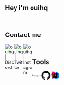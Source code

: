 ## Hey i'm ouihq


<br />

## Contact me
[<img align="left" alt="ouihq | Discord" width="30px" src="https://seeklogo.com/images/D/discord-color-logo-E5E6DFEF80-seeklogo.com.png" />](https://aurelis.xyz/discord)
[<img align="left" alt="ouihq | Twitter" width="30px" src="https://upload.wikimedia.org/wikipedia/de/9/9f/Twitter_bird_logo_2012.svg" />](https://twitter.com/ouihq1)
[<img align="left" alt="ouihq | Instagram" width="30px" src="https://upload.wikimedia.org/wikipedia/commons/thumb/e/e7/Instagram_logo_2016.svg/2000px-Instagram_logo_2016.svg.png" />](https://www.youtube.com/watch?v=dQw4w9WgXcQ)

<br />

## Tools
<img align="left" alt="mongoDB" width="30px" src="https://github.com/github/explore/blob/main/topics/mongodb/mongodb.png?raw=true" />
<img align="left" alt="GitHub" width="30px" src="https://raw.githubusercontent.com/github/explore/master/topics/github/github.png?" />
<img align="left" alt="InteliJ" width="30px" src="https://github.com/ouihq/ouihq/blob/main/icons/Intellij.png" />

